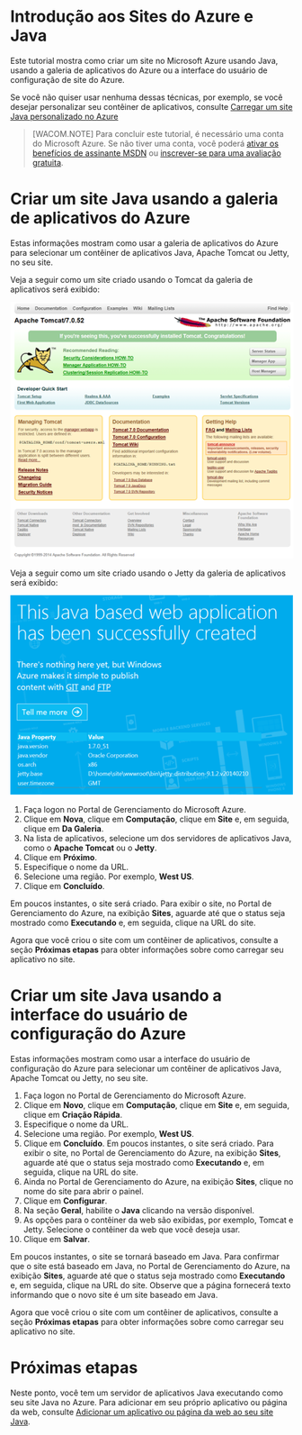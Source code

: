<properties linkid="develop-java-tutorials-web-site-get-started" urlDisplayName="Get started with Azure" pageTitle="Get started with Microsoft Azure Websites using Java" metaKeywords="" description="This tutorial shows you how to deploy a Java website to Microsoft Azure." metaCanonical="" services="web-sites" documentationCenter="Java" title="Get started with Azure and Java" videoId="" scriptId="" authors="robmcm" solutions="" manager="wpickett" editor="mollybos" />

<tags ms.service="web-sites" ms.workload="web" ms.tgt_pltfrm="na" ms.devlang="Java" ms.topic="article" ms.date="01/01/1900" ms.author="robmcm" />

# Introdução aos Sites do Azure e Java

Este tutorial mostra como criar um site no Microsoft Azure usando Java, usando a galeria de aplicativos do Azure ou a interface do usuário de configuração de site do Azure.

Se você não quiser usar nenhuma dessas técnicas, por exemplo, se você desejar personalizar seu contêiner de aplicativos, consulte [Carregar um site Java personalizado no Azure][Carregar um site Java personalizado no Azure]

> [WACOM.NOTE] Para concluir este tutorial, é necessário uma conta do Microsoft Azure. Se não tiver uma conta, você poderá [ativar os benefícios de assinante MSDN][ativar os benefícios de assinante MSDN] ou [inscrever-se para uma avaliação gratuita][inscrever-se para uma avaliação gratuita].

# Criar um site Java usando a galeria de aplicativos do Azure

Estas informações mostram como usar a galeria de aplicativos do Azure para selecionar um contêiner de aplicativos Java, Apache Tomcat ou Jetty, no seu site.

Veja a seguir como um site criado usando o Tomcat da galeria de aplicativos será exibido:

![Site usando o Apache Tomcat][Site usando o Apache Tomcat]

Veja a seguir como um site criado usando o Jetty da galeria de aplicativos será exibido:

![Site usando o Jetty][Site usando o Jetty]

1.  Faça logon no Portal de Gerenciamento do Microsoft Azure.
2.  Clique em **Nova**, clique em **Computação**, clique em **Site** e, em seguida, clique em **Da Galeria**.
3.  Na lista de aplicativos, selecione um dos servidores de aplicativos Java, como o **Apache Tomcat** ou o **Jetty**.
4.  Clique em **Próximo**.
5.  Especifique o nome da URL.
6.  Selecione uma região. Por exemplo, **West US**.
7.  Clique em **Concluído**.

Em poucos instantes, o site será criado. Para exibir o site, no Portal de Gerenciamento do Azure, na exibição **Sites**, aguarde até que o status seja mostrado como **Executando** e, em seguida, clique na URL do site.

Agora que você criou o site com um contêiner de aplicativos, consulte a seção **Próximas etapas** para obter informações sobre como carregar seu aplicativo no site.

# Criar um site Java usando a interface do usuário de configuração do Azure

Estas informações mostram como usar a interface do usuário de configuração do Azure para selecionar um contêiner de aplicativos Java, Apache Tomcat ou Jetty, no seu site.

1.  Faça logon no Portal de Gerenciamento do Microsoft Azure.
2.  Clique em **Novo**, clique em **Computação**, clique em **Site** e, em seguida, clique em **Criação Rápida**.
3.  Especifique o nome da URL.
4.  Selecione uma região. Por exemplo, **West US**.
5.  Clique em **Concluído**. Em poucos instantes, o site será criado. Para exibir o site, no Portal de Gerenciamento do Azure, na exibição **Sites**, aguarde até que o status seja mostrado como **Executando** e, em seguida, clique na URL do site.
6.  Ainda no Portal de Gerenciamento do Azure, na exibição **Sites**, clique no nome do site para abrir o
    painel.
7.  Clique em **Configurar**.
8.  Na seção **Geral**, habilite o **Java** clicando na versão disponível.
9.  As opções para o contêiner da web são exibidas, por exemplo, Tomcat e Jetty. Selecione o contêiner da web que você deseja usar.
10. Clique em **Salvar**.

Em poucos instantes, o site se tornará baseado em Java. Para confirmar que o site está baseado em Java, no Portal de Gerenciamento do Azure, na exibição **Sites**, aguarde até que o status seja mostrado como **Executando** e, em seguida, clique na URL do site. Observe que a página fornecerá texto informando que o novo site é um site baseado em Java.

Agora que você criou o site com um contêiner de aplicativos, consulte a seção **Próximas etapas** para obter informações sobre como carregar seu aplicativo no site.

# Próximas etapas

Neste ponto, você tem um servidor de aplicativos Java executando como seu site Java no Azure. Para adicionar em seu próprio aplicativo ou página da web, consulte [Adicionar um aplicativo ou página da web ao seu site Java][Adicionar um aplicativo ou página da web ao seu site Java].

  [Carregar um site Java personalizado no Azure]: ../web-sites-java-custom-upload
  [ativar os benefícios de assinante MSDN]: /pt-br/pricing/member-offers/msdn-benefits-details/?WT.mc_id=A261C142F
  [inscrever-se para uma avaliação gratuita]: /pt-br/pricing/free-trial/?WT.mc_id=A261C142F
  [Site usando o Apache Tomcat]: ./media/web-sites-java-get-started/tomcat.png
  [Site usando o Jetty]: ./media/web-sites-java-get-started/jetty.png
  [Adicionar um aplicativo ou página da web ao seu site Java]: ../web-sites-java-add-app
